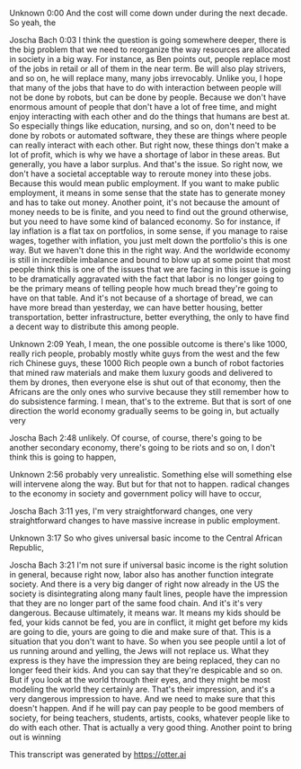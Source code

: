 Unknown 0:00
And the cost will come down under during the next decade. So yeah, the

Joscha Bach 0:03
I think the question is going somewhere deeper, there is the big problem that we need to reorganize the way resources are allocated in society in a big way. For instance, as Ben points out, people replace most of the jobs in retail or all of them in the near term. Be will also play strivers, and so on, he will replace many, many jobs irrevocably. Unlike you, I hope that many of the jobs that have to do with interaction between people will not be done by robots, but can be done by people. Because we don't have enormous amount of people that don't have a lot of free time, and might enjoy interacting with each other and do the things that humans are best at. So especially things like education, nursing, and so on, don't need to be done by robots or automated software, they these are things where people can really interact with each other. But right now, these things don't make a lot of profit, which is why we have a shortage of labor in these areas. But generally, you have a labor surplus. And that's the issue. So right now, we don't have a societal acceptable way to reroute money into these jobs. Because this would mean public employment. If you want to make public employment, it means in some sense that the state has to generate money and has to take out money. Another point, it's not because the amount of money needs to be is finite, and you need to find out the ground otherwise, but you need to have some kind of balanced economy. So for instance, if lay inflation is a flat tax on portfolios, in some sense, if you manage to raise wages, together with inflation, you just melt down the portfolio's this is one way. But we haven't done this in the right way. And the worldwide economy is still in incredible imbalance and bound to blow up at some point that most people think this is one of the issues that we are facing in this issue is going to be dramatically aggravated with the fact that labor is no longer going to be the primary means of telling people how much bread they're going to have on that table. And it's not because of a shortage of bread, we can have more bread than yesterday, we can have better housing, better transportation, better infrastructure, better everything, the only to have find a decent way to distribute this among people.

Unknown 2:09
Yeah, I mean, the one possible outcome is there's like 1000, really rich people, probably mostly white guys from the west and the few rich Chinese guys, these 1000 Rich people own a bunch of robot factories that mined raw materials and make them luxury goods and delivered to them by drones, then everyone else is shut out of that economy, then the Africans are the only ones who survive because they still remember how to do subsistence farming. I mean, that's to the extreme. But that is sort of one direction the world economy gradually seems to be going in, but actually very

Joscha Bach 2:48
unlikely. Of course, of course, there's going to be another secondary economy, there's going to be riots and so on, I don't think this is going to happen,

Unknown 2:56
probably very unrealistic. Something else will something else will intervene along the way. But but for that not to happen. radical changes to the economy in society and government policy will have to occur,

Joscha Bach 3:11
yes, I'm very straightforward changes, one very straightforward changes to have massive increase in public employment.

Unknown 3:17
So who gives universal basic income to the Central African Republic,

Joscha Bach 3:21
I'm not sure if universal basic income is the right solution in general, because right now, labor also has another function integrate society. And there is a very big danger of right now already in the US the society is disintegrating along many fault lines, people have the impression that they are no longer part of the same food chain. And it's it's very dangerous. Because ultimately, it means war. It means my kids should be fed, your kids cannot be fed, you are in conflict, it might get before my kids are going to die, yours are going to die and make sure of that. This is a situation that you don't want to have. So when you see people until a lot of us running around and yelling, the Jews will not replace us. What they express is they have the impression they are being replaced, they can no longer feed their kids. And you can say that they're despicable and so on. But if you look at the world through their eyes, and they might be most modeling the world they certainly are. That's their impression, and it's a very dangerous impression to have. And we need to make sure that this doesn't happen. And if he will pay can pay people to be good members of society, for being teachers, students, artists, cooks, whatever people like to do with each other. That is actually a very good thing. Another point to bring out is winning

This transcript was generated by https://otter.ai